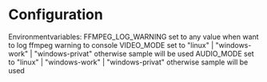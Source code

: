 # Configuration
Environmentvariables:
FFMPEG_LOG_WARNING set to any value when want to log ffmpeg warning to console
VIDEO_MODE set to "linux" | "windows-work" | "windows-privat" otherwise sample will be used
AUDIO_MODE set to "linux" | "windows-work" | "windows-privat" otherwise sample will be used
